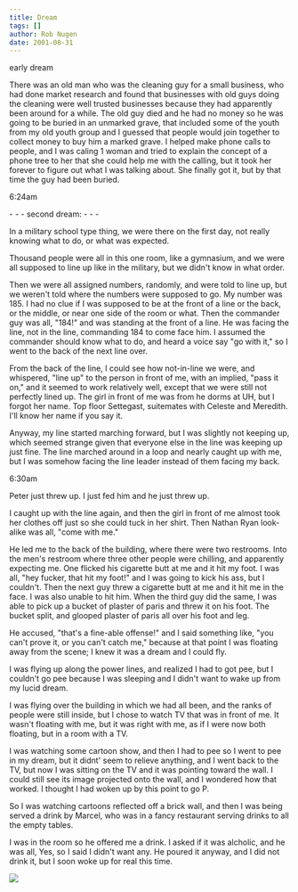 ```yaml
---
title: Dream
tags: []
author: Rob Nugen
date: 2001-08-31
---
```


<p class=date>early dream</p>

<p class=dream>There was an old man who was the cleaning guy for a small business, who had done market research and found that businesses with old guys doing the cleaning were well trusted businesses because they had apparently been around for a while.  The old guy died and he had no money so he was going to be buried in an unmarked grave, that included some of the youth from my old youth group and I guessed that people would join together to collect money to buy him a marked grave.   I helped make phone calls to people, and I was caling 1 woman and tried to explain the concept of a phone tree to her that she could help me with the calling, but it took her forever to figure out what I was talking about.  She finally got it, but by that time the guy had been buried.</p>

<p class=date>6:24am</p>

<p>- - - second dream:  - - -</p>

<p class=dream>In a military school type thing, we were there on the first day, not really knowing what to do, or what was expected.</p>

<p class=dream>Thousand people were all in this one room, like a gymnasium, and we were all supposed to line up like in the military, but we didn't know in what order.</p>

<p class=dream>Then we were all assigned numbers, randomly, and were told to line up, but we weren't told where the numbers were supposed to go.  My number was 185.  I had no clue if I was supposed to be at the front of a line or the back, or the middle, or near one side of the room or what.  Then the commander guy was all, "184!" and was standing at the front of a line.  He was facing the line, not in the line, commanding 184 to come face him.  I assumed the commander should know what to do, and heard a voice say "go with it," so I went to the back of the next line over.</p>

<p class=dream>From the back of the line, I could see how not-in-line we were, and whispered, "line up" to the person in front of me, with an implied, "pass it on,"  and it seemed to work relatively well, except that we were still not perfectly lined up.  The girl in front of me was from he dorms at UH, but I forgot her name.  Top floor Settegast, suitemates with Celeste and Meredith.  I'll know her name if you say it.</p>

<p class=dream>Anyway, my line started marching forward, but I was slightly not keeping up, which seemed strange given that everyone else in the line was keeping up just fine.  The line marched around in a loop and nearly caught up with me, but I was somehow facing the line leader instead of them facing my back.</p>

<p class=date>6:30am</p>

<p>Peter just threw up.  I just fed him and he just threw up.</p>

<p class=dream>I caught up with the line again, and  then the girl in front of me almost took her clothes off just so she could tuck in her shirt.  Then Nathan Ryan look-alike was all, "come with me."</p>

<p class=dream>He led me to the back of the building, where there were two restrooms.  Into the men's restroom where three other people were chilling, and apparently expecting me.  One flicked his cigarette butt at me and it hit my foot.  I  was all, "hey fucker, that hit my foot!"  and I was going to kick his ass, but I couldn't.  Then the next guy threw a cigarette butt at me and it hit me in the face.  I was also unable to hit him.  When the third guy did the same, I was able to pick up a bucket of plaster of paris and threw it on his foot.  The bucket split, and glooped plaster of paris all over his foot and leg.</p>

<p class=dream>He accused, "that's a fine-able offense!" and I said something like, "you can't prove it, or you can't catch me," because at that point I was floating away from the scene; I knew it was a dream and I could fly.</p>

<p class=dream>I was flying up along the power lines, and realized I had to got pee, but I couldn't go pee because I was sleeping and I didn't want to wake up from my lucid dream.</p>

<p class=dream>I was flying over the building in which we had all been, and the ranks of people were still inside, but I chose to watch TV that was in front of me.  It wasn't floating with me, but it was right with me, as if I were now both floating, but in a room with a TV.</p>

<p class=dream>I was watching some cartoon show, and then I had to pee so I went to pee in my dream, but it didnt' seem to relieve anything, and I went back to the TV, but now I was sitting on the TV and it was pointing toward the wall.  I could still see its image projected onto the wall, and I wondered how that worked.  I thought I had woken up by this point to go P.</p>

<p class=dream>So I was watching cartoons reflected off a brick wall, and then I was being served a drink by Marcel, who was in a fancy restaurant serving drinks to all the empty tables.</p>

<p class=dream>I was in the room so he offered me a drink.  I asked if it was alcholic, and he was all, Yes, so I said I didn't want any.  He poured it anyway, and I did not drink it, but I soon woke up for real this time.</p>

<p><img src="/images/rob/wL-ROB.gif"/></p>
